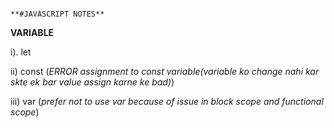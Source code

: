                                                                         **#JAVASCRIPT NOTES**

**VARIABLE**

i). let

ii) const      (*ERROR assignment to const variable(variable ko change nahi kar skte ek bar value assign karne ke bad)*)

iii) var      (*prefer not to use var because of issue in block scope and functional scope*)
